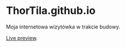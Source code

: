 # ThorTila.github.io
Moja internetowa wizytówka w trakcie budowy.

[Live preview](https://thortila.github.io/).
